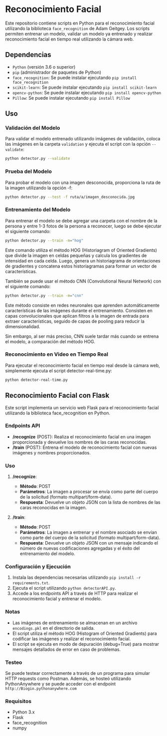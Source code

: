 # Reconocimiento Facial

Este repositorio contiene scripts en Python para el reconocimiento facial utilizando la biblioteca `face_recognition` de Adam Geitgey. Los scripts permiten entrenar un modelo, validar un modelo ya entrenado y realizar reconocimiento facial en tiempo real utilizando la cámara web.

## Dependencias

- `Python` (versión 3.6 o superior)
- `pip` (administrador de paquetes de Python)
- `face_recognition`: Se puede instalar ejecutando `pip install face_recognition`
- `scikit-learn`: Se puede instalar ejecutando `pip install scikit-learn`
- `opencv-python`: Se puede instalar ejecutando `pip install opencv-python`
- `Pillow`: Se puede instalar ejecutando `pip install Pillow`

## Uso

### Validación del Modelo

Para validar el modelo entrenado utilizando imágenes de validación, coloca las imágenes en la carpeta `validation` y ejecuta el script con la opción `--validate`:

```bash
python detector.py --validate
```
### Prueba del Modelo
Para probar el modelo con una imagen desconocida, proporciona la ruta de la imagen utilizando la opción -f:
```bash
python detector.py --test -f ruta/a/imagen_desconocida.jpg
```
### Entrenamiento del Modelo
Para entrenar el modelo se debe agregar una carpeta con el nombre de la persona y entre 1-3 fotos de la persona a reconocer, luego se debe ejecutar el siguiente comando:
```bash
python detector.py --train -m="hog"
```
Este comando utiliza el método HOG (Historiagram of Oriented Gradients) que divide la imagen en celdas pequeñas y calcula los gradientes de intensidad en cada celda. Luego, genera un historiagrama de orientaciones de gradientes y concatena estos historiagramas para formar un vector de características.

También se puede usar el método CNN (Convolutional Neural Network) con el siguiente comando:
```bash
python detector.py --train -m="cnn"
```
Este método consiste en redes neuronales que aprenden automáticamente características de las imágenes durante el entrenamiento. Consisten en capas convolucionales que aplican filtros a la imagen de entrada para extraer características, seguido de capas de pooling para reducir la dimensionalidad.

Sin embargo, al ser más preciso, CNN suele tardar más cuando se entrena el modelo, a comparación del método HOG.

### Reconocimiento en Video en Tiempo Real
Para ejecutar el reconocimiento facial en tiempo real desde la cámara web, simplemente ejecuta el script detector-real-time.py:
```bash
python detector-real-time.py
```

## Reconocimiento Facial con Flask

Este script implementa un servicio web Flask para el reconocimiento facial utilizando la biblioteca face_recognition en Python.

### Endpoints API

- **/recognize** (POST): Realiza el reconocimiento facial en una imagen proporcionada y devuelve los nombres de las caras reconocidas.
- **/train** (POST): Entrena el modelo de reconocimiento facial con nuevas imágenes y nombres proporcionados.

### Uso

1. **/recognize**:
   - **Método**: POST
   - **Parámetros**: La imagen a procesar se envía como parte del cuerpo de la solicitud (formato multipart/form-data).
   - **Respuesta**: Devuelve un objeto JSON con la lista de nombres de las caras reconocidas en la imagen.

2. **/train**:
   - **Método**: POST
   - **Parámetros**: La imagen a entrenar y el nombre asociado se envían como parte del cuerpo de la solicitud (formato multipart/form-data).
   - **Respuesta**: Devuelve un objeto JSON con un mensaje indicando el número de nuevas codificaciones agregadas y el éxito del entrenamiento del modelo.

### Configuración y Ejecución

1. Instala las dependencias necesarias utilizando `pip install -r requirements.txt`.
2. Ejecuta el script utilizando `python detectorAPI.py`.
3. Accede a los endpoints API a través de HTTP para realizar el reconocimiento facial y entrenar el modelo.

### Notas

- Las imágenes de entrenamiento se almacenan en un archivo `encodings.pkl` en el directorio de salida.
- El script utiliza el método HOG (Histogram of Oriented Gradients) para codificar las imágenes y realizar el reconocimiento facial.
- El script se ejecuta en modo de depuración (debug=True) para mostrar mensajes detallados de error en caso de problemas.

### Testeo
Se puede testear correctamente a través de un programa para simular HTTP requests como Postman. Además, se hosteó utilizando PythonAnywhere y se puede acceder con el endpoint `http://Biogin.pythonanywhere.com`

### Requisitos

- Python 3.x
- Flask
- face_recognition
- numpy


